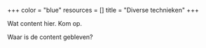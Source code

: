 +++
color = "blue"
resources = []
title = "Diverse technieken"
+++

Wat content hier. Kom op.

Waar is de content gebleven?

